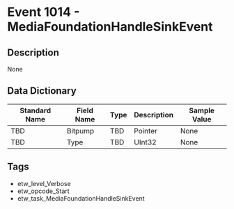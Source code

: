 # Event 1014 - MediaFoundationHandleSinkEvent

## Description
None

## Data Dictionary
|Standard Name|Field Name|Type|Description|Sample Value|
|---|---|---|---|---|
|TBD|Bitpump|TBD|Pointer|None|None|
|TBD|Type|TBD|UInt32|None|None|

## Tags
* etw_level_Verbose
* etw_opcode_Start
* etw_task_MediaFoundationHandleSinkEvent